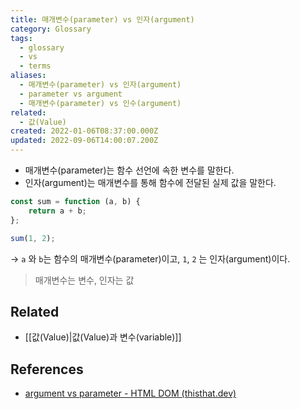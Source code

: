```yaml
---
title: 매개변수(parameter) vs 인자(argument)
category: Glossary
tags:
  - glossary
  - vs
  - terms
aliases:
  - 매개변수(parameter) vs 인자(argument)
  - parameter vs argument
  - 매개변수(parameter) vs 인수(argument)
related:
  - 값(Value)
created: 2022-01-06T08:37:00.000Z
updated: 2022-09-06T14:00:07.200Z
---
```


- 매개변수(parameter)는 함수 선언에 속한 변수를 말한다.
- 인자(argument)는 매개변수를 통해 함수에 전달된 실제 값을 말한다.

```js
const sum = function (a, b) {
	return a + b;
};

sum(1, 2);
```

-> `a` 와 `b`는 함수의 매개변수(parameter)이고, `1`, `2` 는 인자(argument)이다.

> 매개변수는 변수, 인자는 값

## Related

- [[값(Value)|값(Value)과 변수(variable)]]

## References

- [argument vs parameter - HTML DOM (thisthat.dev)](https://thisthat.dev/argument-vs-parameter/)
